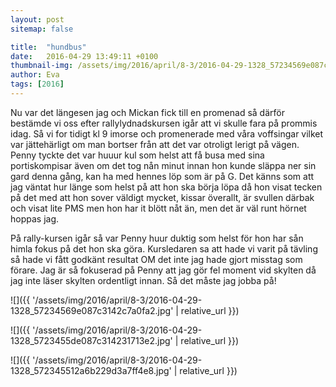 ```yaml
---
layout: post
sitemap: false

title:  "hundbus"
date:   2016-04-29 13:49:11 +0100
thumbnail-img: /assets/img/2016/april/8-3/2016-04-29-1328_57234569e087c3142c7a0fa2.jpg
author: Eva
tags: [2016]
---
```


Nu var det längesen jag och Mickan fick till en promenad så därför bestämde vi oss efter rallylydnadskursen igår att vi skulle fara på prommis idag. Så vi for tidigt kl 9 imorse och promenerade med våra voffsingar vilket var jättehärligt om man bortser från att det var otroligt lerigt på vägen. Penny tyckte det var huuur kul som helst att få busa med sina portiskompisar även om det tog nån minut innan hon kunde släppa ner sin gard denna gång, kan ha med hennes löp som är på G. Det känns som att jag väntat hur länge som helst på att hon ska börja löpa då hon visat tecken på det med att hon sover väldigt mycket, kissar överallt, är svullen därbak och visat lite PMS men hon har it blött nåt än, men det är väl runt hörnet hoppas jag. 

På rally-kursen igår så var Penny huur duktig som helst för hon har sån himla fokus på det hon ska göra. Kursledaren sa att hade vi varit på tävling så hade vi fått godkänt resultat OM det inte jag hade gjort misstag som förare. Jag är så fokuserad på Penny att jag gör fel moment vid skylten då jag inte läser skylten ordentligt innan. Så det måste jag jobba på!

![]({{ '/assets/img/2016/april/8-3/2016-04-29-1328_57234569e087c3142c7a0fa2.jpg'  | relative_url }})

![]({{ '/assets/img/2016/april/8-3/2016-04-29-1328_5723455de087c314231713e2.jpg'  | relative_url }})

![]({{ '/assets/img/2016/april/8-3/2016-04-29-1328_572345512a6b229d3a7ff4e8.jpg'  | relative_url }})


